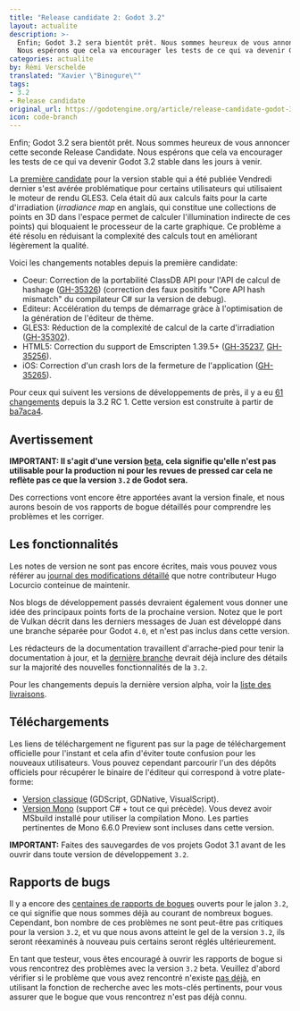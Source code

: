 ```yaml
---
title: "Release candidate 2: Godot 3.2"
layout: actualite
description: >-
  Enfin; Godot 3.2 sera bientôt prêt. Nous sommes heureux de vous annoncer cette seconde Release Candidate. 
  Nous espérons que cela va encourager les tests de ce qui va devenir Godot 3.2 stable dans les jours à venir.
categories: actualite
by: Rémi Verschelde 
translated: "Xavier \"Binogure\""
tags:
- 3.2
- Release candidate
original_url: https://godotengine.org/article/release-candidate-godot-3-2-rc-2
icon: code-branch
---
```


Enfin; Godot 3.2 sera bientôt prêt. Nous sommes heureux de vous annoncer cette seconde Release Candidate. 
Nous espérons que cela va encourager les tests de ce qui va devenir Godot 3.2 stable dans les jours à venir.

La [première candidate](http://godot-francophone.org/actualite-release-candidate-3-2-rc-1/) pour la version stable qui a été publiée Vendredi dernier s'est avérée problématique pour certains utilisateurs qui utilisaient le moteur de rendu GLES3. Cela était dû aux calculs faits pour la carte d'irradiation (_irradiance map_ en anglais, qui constitue une collections de points en 3D dans l'espace permet de calculer l'illumination indirecte de ces points) qui bloquaient le processeur de la carte graphique. Ce problème a été résolu en réduisant la complexité des calculs tout en améliorant légèrement la qualité.

Voici les changements notables depuis la première candidate:
- Coeur: Correction de la portabilité ClassDB API pour l'API de calcul de hashage ([GH-35326](https://github.com/godotengine/godot/pull/35326)) (correction des faux positifs "Core API hash mismatch" du compilateur C# sur la version de debug).
- Editeur: Accélération du temps de démarrage gràce à l'optimisation de la génération de l'éditeur de thème.
- GLES3: Réduction de la complexité de calcul de la carte d'irradiation ([GH-35302](https://github.com/godotengine/godot/pull/35302)).
- HTML5: Correction du support de Emscripten 1.39.5+ ([GH-35237](https://github.com/godotengine/godot/pull/35237), [GH-35256](https://github.com/godotengine/godot/pull/35256)).
- iOS: Correction d'un crash lors de la fermeture de l'application ([GH-35265](https://github.com/godotengine/godot/pull/35265)).

Pour ceux qui suivent les versions de développements de près, il y a eu [61 changements](https://github.com/godotengine/godot/compare/ba7aca4199019529dec60555a5ff005f6692d281...adb6734b491091663d9159efe6e5a5fa9ff5202f) depuis la 3.2 RC 1. Cette version est construite à partir de [ba7aca4](https://github.com/godotengine/godot/commit/adb6734b491091663d9159efe6e5a5fa9ff5202f).

## Avertissement
**IMPORTANT: Il s'agit d'une version [beta](https://en.wikipedia.org/wiki/Software_release_life_cycle#Beta), cela signifie qu'elle n'est pas utilisable pour la production ni pour les revues de pressed car cela ne reflète pas ce que la version `3.2` de Godot sera.**

Des corrections vont encore être apportées avant la version finale, et nous aurons besoin de vos rapports de bogue détaillés pour comprendre les problèmes et les corriger.

## Les fonctionnalités
Les notes de version ne sont pas encore écrites, mais vous pouvez vous référer au [journal des modifications détaillé](https://gist.github.com/Calinou/49aefe52ce8f67ffa3f743932123d14f) que notre contributeur Hugo Locurcio conteinue de maintenir.

Nos blogs de développement passés devraient également vous donner une idée des principaux points forts de la prochaine version. Notez que le port de Vulkan décrit dans les derniers messages de Juan est développé dans une branche séparée pour Godot `4.0`, et n'est pas inclus dans cette version.

Les rédacteurs de la documentation travaillent d'arrache-pied pour tenir la documentation à jour, et la [dernière branche](https://docs.godotengine.org/fr/latest/) devrait déjà inclure des détails sur la majorité des nouvelles fonctionnalités de la `3.2`.

Pour les changements depuis la dernière version alpha, voir la [liste des livraisons](https://github.com/godotengine/godot/compare/ba7aca4199019529dec60555a5ff005f6692d281...adb6734b491091663d9159efe6e5a5fa9ff5202f).

## Téléchargements
Les liens de téléchargement ne figurent pas sur la page de téléchargement officielle pour l'instant et cela afin d'éviter toute confusion pour les nouveaux utilisateurs. Vous pouvez cependant parcourir l'un des dépôts officiels pour récupérer le binaire de l'éditeur qui correspond à votre plate-forme:

- [Version classique](https://downloads.tuxfamily.org/godotengine/3.2/rc2/) (GDScript, GDNative, VisualScript).
- [Version Mono](https://downloads.tuxfamily.org/godotengine/3.2/rc2/mono) (support C# + tout ce qui précède). Vous devez avoir MSbuild installé pour utiliser la compilation Mono. Les parties pertinentes de Mono 6.6.0 Preview sont incluses dans cette version.

**IMPORTANT:** Faites des sauvegardes de vos projets Godot 3.1 avant de les ouvrir dans toute version de développement `3.2`.

## Rapports de bugs
Il y a encore des [centaines de rapports de bogues](https://github.com/godotengine/godot/issues?utf8=%E2%9C%93&q=is%3Aopen+is%3Aissue+milestone%3A3.2+label%3Abug+) ouverts pour le jalon `3.2`, ce qui signifie que nous sommes déjà au courant de nombreux bogues. Cependant, bon nombre de ces problèmes ne sont peut-être pas critiques pour la version `3.2`, et vu que nous avons atteint le gel de la version `3.2`, ils seront réexaminés à nouveau puis certains seront réglés ultérieurement.

En tant que testeur, vous êtes encouragé à ouvrir les rapports de bogue si vous rencontrez des problèmes avec la version `3.2` beta. Veuillez d'abord vérifier si le problème que vous avez rencontré n'existe [pas déjà](https://github.com/godotengine/godot/issues), en utilisant la fonction de recherche avec les mots-clés pertinents, pour vous assurer que le bogue que vous rencontrez n'est pas déjà connu.
